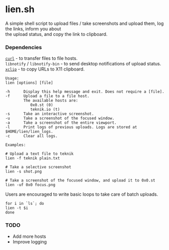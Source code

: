 # lien.sh

A simple shell script to upload files / take screenshots and upload them, log the links, inform you about  
the upload status, and copy the link to clipboard.

### Dependencies

[`curl`](https://curl.haxx.se/) - to transfer files to file hosts.  
`libnotify` / `libnotify-bin` - to send desktop notifications of upload status.  
[`xclip`](https://github.com/astrand/xclip) - to copy URLs to X11 clipboard.

```
Usage:
lien [options] [file]

-h      Display this help message and exit. Does not require a [file].
-f      Upload a file to a file host.
        The available hosts are:
           0x0.st (0)
           teknik.io (t)
-s      Take an interactive screenshot.
-u      Take a screenshot of the focused window.
-a      Take a screenshot of the entire viewport.
-l      Print logs of previous uploads. Logs are stored at $HOME/lien/lien_logs.
-c      Clear all logs.

Examples:

# Upload a text file to teknik
lien -f teknik plain.txt

# Take a selective screenshot
lien -s shot.png

# Take a screenshot of the focused window, and upload it to 0x0.st
lien -uf 0x0 focus.png
```

Users are encouraged to write basic loops to take care of batch uploads.

```shell
for i in `ls`; do
lien -t $i
done
```

### TODO

 - Add more hosts
 - Improve logging
